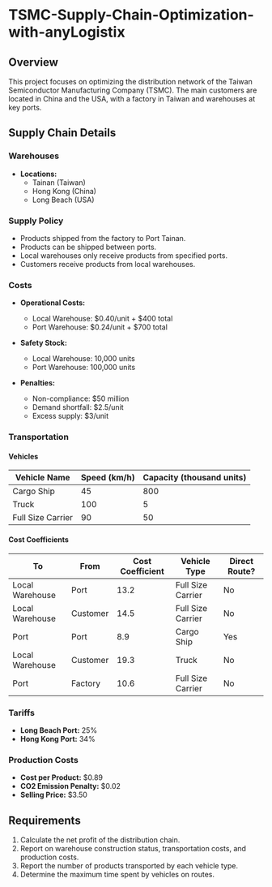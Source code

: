 # TSMC-Supply-Chain-Optimization-with-anyLogistix


## Overview

This project focuses on optimizing the distribution network of the Taiwan Semiconductor Manufacturing Company (TSMC). The main customers are located in China and the USA, with a factory in Taiwan and warehouses at key ports.

## Supply Chain Details

### Warehouses

- **Locations:** 
  - Tainan (Taiwan)
  - Hong Kong (China)
  - Long Beach (USA)

### Supply Policy

- Products shipped from the factory to Port Tainan.
- Products can be shipped between ports.
- Local warehouses only receive products from specified ports.
- Customers receive products from local warehouses.

### Costs

- **Operational Costs:**
  - Local Warehouse: $0.40/unit + $400 total
  - Port Warehouse: $0.24/unit + $700 total

- **Safety Stock:**
  - Local Warehouse: 10,000 units
  - Port Warehouse: 100,000 units

- **Penalties:**
  - Non-compliance: $50 million
  - Demand shortfall: $2.5/unit
  - Excess supply: $3/unit

### Transportation

#### Vehicles

| Vehicle Name        | Speed (km/h) | Capacity (thousand units) |
|---------------------|---------------------------|--------------|
| Cargo Ship          | 45                        | 800          |
| Truck               | 100                       | 5            |
| Full Size Carrier    | 90                        | 50           |

#### Cost Coefficients

| To               | From                | Cost Coefficient | Vehicle Type       | Direct Route? |
|--------------------|-------------------|------------------|---------------------|----------------|
| Local Warehouse     | Port              | 13.2             | Full Size Carrier    | No             |
| Local Warehouse     | Customer          | 14.5             | Full Size Carrier    | No             |
| Port                | Port              | 8.9              | Cargo Ship           | Yes            |
| Local Warehouse     | Customer          | 19.3             | Truck                | No             |
| Port                | Factory           | 10.6             | Full Size Carrier    | No             |

### Tariffs

- **Long Beach Port:** 25%
- **Hong Kong Port:** 34%

### Production Costs

- **Cost per Product:** $0.89
- **CO2 Emission Penalty:** $0.02
- **Selling Price:** $3.50

## Requirements

1. Calculate the net profit of the distribution chain.
2. Report on warehouse construction status, transportation costs, and production costs.
3. Report the number of products transported by each vehicle type.
4. Determine the maximum time spent by vehicles on routes.

